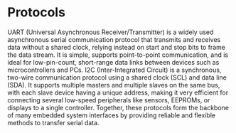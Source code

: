 # Protocols

UART (Universal Asynchronous Receiver/Transmitter) is a widely used asynchronous serial communication protocol that transmits and receives data without a shared clock, relying instead on start and stop bits to frame the data stream. It is simple, supports point-to-point communication, and is ideal for low-pin-count, short-range data links between devices such as microcontrollers and PCs. 
I2C (Inter-Integrated Circuit) is a synchronous, two-wire communication protocol using a shared clock (SCL) and data line (SDA). It supports multiple masters and multiple slaves on the same bus, with each slave device having a unique address, making it very efficient for connecting several low-speed peripherals like sensors, EEPROMs, or displays to a single controller. 
Together, these protocols form the backbone of many embedded system interfaces by providing reliable and flexible methods to transfer serial data.
